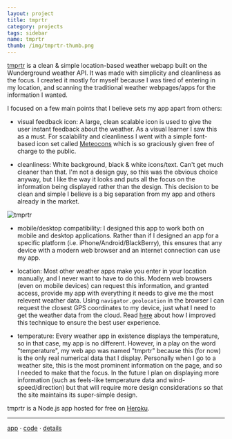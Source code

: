 ```yaml
---
layout: project
title: tmprtr
category: projects
tags: sidebar
name: tmprtr
thumb: /img/tmprtr-thumb.png
---
```


[tmprtr][app] is a clean & simple location-based weather webapp built on the Wunderground weather API. It was made with simplicity and cleanliness as the focus. I created it mostly for myself because I was tired of entering in my location, and scanning the traditional weather webpages/apps for the information I wanted.

<!-- end_excerpt -->

I focused on a few main points that I believe sets my app apart from others:

- visual feedback icon: A large, clean scalable icon is used to give the user instant feedback about the weather. As a visual learner I saw this as a must. For scalability and cleanliness I went with a simple font-based icon set called [Meteocons][meteo] which is so graciously given free of charge to the public.

- cleanliness: White background, black & white icons/text. Can't get much cleaner than that. I'm not a design guy, so this was the obvious choice anyway, but I like the way it looks and puts all the focus on the information being displayed rather than the design. This decision to be clean and simple I believe is a big separation from my app and others already in the market.

![tmprtr](/img/tmprtr.png "tmprtr")

- mobile/desktop compatibility: I designed this app to work both on mobile and desktop applications. Rather than if I designed an app for a specific platform (i.e. iPhone/Android/BlackBerry), this ensures that any device with a modern web browser and an internet connection can use my app.

- location: Most other weather apps make you enter in your location manually, and I never want to have to do this. Modern web browsers (even on mobile devices) can request this information, and granted access, provide my app with everything it needs to give me the most relevent weather data. Using <code>navigator.geolocation</code> in the browser I can request the closest GPS coordinates to my device, just what I need to get the weather data from the cloud. Read [here][browser_loc] about how I improved this technique to ensure the best user experience.

- temperature: Every weather app in existence displays the temperature, so in that case, my app is no different. However, in a play on the word "temperature", my web app was named "tmprtr" because this (for now) is the only real numerical data that I display. Personally when I go to a weather site, this is the most prominent information on the page, and so I needed to make that the focus. In the future I plan on displaying more information (such as feels-like temperature data and wind-speed/direction) but that will require more design considerations so that the site maintains its super-simple design.

tmprtr is a Node.js app hosted for free on [Heroku][heroku].

- - -

<!-- start_footer -->

[app][app] &sdot; [code][code] &sdot; [details][details]

[app]: http://tmprtr.herokuapp.com
[code]: https://github.com/ryanseys/tmprtr
[meteo]: http://www.alessioatzeni.com/meteocons/
[details]: /projects/tmprtr
[browser_loc]: /blog/browser-location
[heroku]: http://www.heroku.com/
